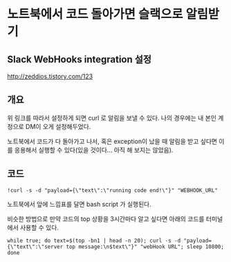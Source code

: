 # 노트북에서 코드 돌아가면 슬랙으로 알림받기

## Slack WebHooks integration 설정
http://zeddios.tistory.com/123

## 개요
위 링크를 따라서 설정하게 되면 curl 로 알림을 보낼 수 있다. 나의 경우에는 내 본인 계정으로 DM이 오게 설정해두었다.

노트북에서 코드가 다 돌아가고 나서, 혹은 exception이 났을 때 알림을 받고 싶다면 이를 응용해서 실행할 수 있다(있을 것이다... 아직 해 보지는 않았음).

## 코드
```
!curl -s -d "payload={\"text\":\"running code end!\"}" "WEBHOOK_URL"
```

노트북에서 앞에 느낌표를 달면 bash script 가 실행된다.

비슷한 방법으로 만약 코드의 top 상황을 3시간마다 알고 싶다면 아래의 코드를 터미널에서 사용할 수 있다.

```
while true; do text=$(top -bn1 | head -n 20); curl -s -d "payload={\"text\":\"server top message:\n$text\"}" "webHook URL"; sleep 10800; done
```

